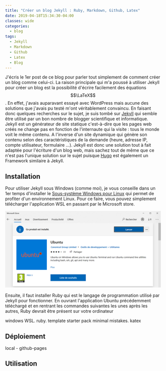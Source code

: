 ```yaml
---
title: "Créer un blog Jekyll : Ruby, Markdown, Github, Latex"
date: 2019-04-18T15:34:30-04:00
classes: wide
categories:
  - blog
tags:
  - Jekyll
  - Markdown
  - Github
  - Latex
  - Blog
---
```


J'écris le 1er post de ce blog pour parler tout simplement de comment créer un blog comme celui-ci. La raison principale qui m'a poussé à utiliser Jekyll pour créer un blog est la possibilité d'écrire facilement des équations $$\LaTeX$$. En effet, j'avais auparavant essayé avec WordPress mais aucune des solutions que j'avais pu testé m'ont véritablement convaincu. En faisant donc quelques recherches sur le sujet, je suis tombé sur [Jekyll](https://jekyllrb.com/) qui semble être utilisé par un bon nombre de blogger scientifique et informatique. Jekyll est un générateur de site statique c'est-à-dire que les pages web créés ne change pas en fonction de l'internaute qui la visite : tous le monde voit le même contenu. A l'inverse d'un site dynamique qui génère son contenu selon des caractéristiques de la demande (heure, adresse IP, compte utilisateur, formulaire ...). Jekyll est donc une solution tout à fait adaptée pour l'écriture d'un blog web, mais sachez tout de même que ce n'est pas l'unique solution sur le sujet puisque [Hugo](https://gohugo.io/) est également un Framework similaire à Jekyll.

## Installation

Pour utiliser Jekyll sous Windows (comme moi), je vous conseille dans un 1er temps d'installer le [Sous-système Windows pour Linux](https://docs.microsoft.com/fr-fr/windows/wsl/about) qui permet de profiter d'un environnement Linux. Pour ce faire, vous pouvez simplement télécharger l'application WSL en passant par le Microsoft store.

![alt text](/assets/images/windows_subsytem_linux.png)

Ensuite, il faut installer Ruby qui est le langage de programmation utilisé par Jekyll pour fonctionner. En ouvrant l'application Ubuntu précédemment téléchargé et en rentrant les commandes suivantes les unes après les autres, Ruby devrait être présent sur votre ordinateur


windows WSL. ruby. template starter pack minimal mistakes. katex

## Déploiement

local - github-pages

## Utilisation
